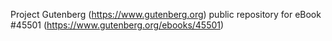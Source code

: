 Project Gutenberg (https://www.gutenberg.org) public repository for eBook #45501 (https://www.gutenberg.org/ebooks/45501)

